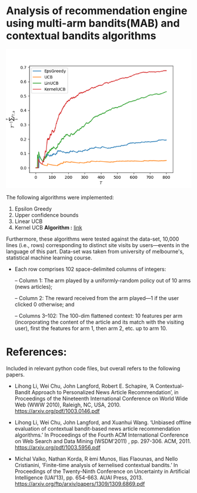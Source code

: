 # Analysis of recommendation engine using multi-arm bandits(MAB) and contextual bandits algorithms #

![Graph-Plot of relative performance](https://github.com/anubhav-cs/Machine-Learning-and-AI/blob/master/multiarm-bandits/images/foo.png)

The following algorithms were implemented:

1. Epsilon Greedy
2. Upper confidence bounds
3. Linear UCB
4. Kernel UCB **Algorithm :** [link](https://github.com/anubhav-cs/Machine-Learning-and-AI/blob/master/multiarm-bandits/kernelUCB_Theory.pdf)


Furthermore, these algorithms were tested against the data-set, 10,000 lines (i.e., rows) corresponding to distinct site visits by users—events in the language of this part. Data-set was taken from university of melbourne's, statistical machine learning course.

* Each row comprises 102 space-delimited columns of integers:

  – Column 1: The arm played by a uniformly-random policy out of 10 arms (news articles);

  – Column 2: The reward received from the arm played—1 if the user clicked 0 otherwise; and

  – Columns 3–102: The 100-dim flattened context: 10 features per arm (incorporating the content of
the article and its match with the visiting user), first the features for arm 1, then arm 2, etc. up to
arm 10.


# References: #

Included in relevant python code files, but overall refers to the following papers.


* Lihong Li, Wei Chu, John Langford, Robert E. Schapire, ‘A Contextual-Bandit Approach to Personalized News Article Recommendation’, in Proceedings of the Nineteenth International Conference on World Wide Web (WWW 2010), Raleigh, NC, USA, 2010. <https://arxiv.org/pdf/1003.0146.pdf>

* Lihong Li, Wei Chu, John Langford, and Xuanhui Wang.  ‘Unbiased offline evaluation of contextual bandit-based news article recommendation algorithms.’  In Proceedings of the Fourth ACM International Conference on Web Search and Data Mining (WSDM’2011)
, pp.  297-306. ACM, 2011. <https://arxiv.org/pdf/1003.5956.pdf>

* Michal Valko, Nathan Korda, R ́emi Munos, Ilias Flaounas, and Nello Cristianini, ‘Finite-time analysis of kernelised contextual bandits.’  In Proceedings of the Twenty-Ninth Conference on Uncertainty in Artificial Intelligence (UAI’13), pp.  654-663.  AUAI Press, 2013. <https://arxiv.org/ftp/arxiv/papers/1309/1309.6869.pdf>

